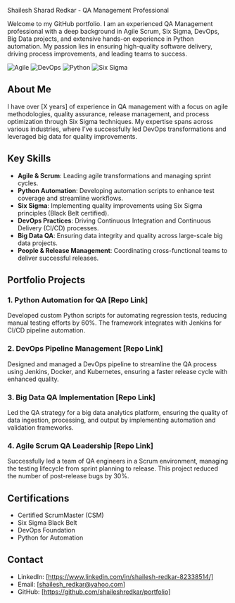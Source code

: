 Shailesh Sharad Redkar - QA Management Professional

Welcome to my GitHub portfolio. I am an experienced QA Management professional with a deep background in Agile Scrum, Six Sigma, DevOps, Big Data projects, and extensive hands-on experience in Python automation. My passion lies in ensuring high-quality software delivery, driving process improvements, and leading teams to success.

![Agile](https://img.shields.io/badge/Agile-Scrum-green)
![DevOps](https://img.shields.io/badge/DevOps-Continuous--Integration-blue)
![Python](https://img.shields.io/badge/Python-Automation-blue)
![Six Sigma](https://img.shields.io/badge/Six%20Sigma-Black%20Belt-black)


## About Me

I have over [X years] of experience in QA management with a focus on agile methodologies, quality assurance, release management, and process optimization through Six Sigma techniques. My expertise spans across various industries, where I’ve successfully led DevOps transformations and leveraged big data for quality improvements.

## Key Skills

- **Agile & Scrum**: Leading agile transformations and managing sprint cycles.
- **Python Automation**: Developing automation scripts to enhance test coverage and streamline workflows.
- **Six Sigma**: Implementing quality improvements using Six Sigma principles (Black Belt certified).
- **DevOps Practices**: Driving Continuous Integration and Continuous Delivery (CI/CD) processes.
- **Big Data QA**: Ensuring data integrity and quality across large-scale big data projects.
- **People & Release Management**: Coordinating cross-functional teams to deliver successful releases.

## Portfolio Projects

### 1. Python Automation for QA [Repo Link]
Developed custom Python scripts for automating regression tests, reducing manual testing efforts by 60%. The framework integrates with Jenkins for CI/CD pipeline automation.

### 2. DevOps Pipeline Management [Repo Link]
Designed and managed a DevOps pipeline to streamline the QA process using Jenkins, Docker, and Kubernetes, ensuring a faster release cycle with enhanced quality.

### 3. Big Data QA Implementation [Repo Link]
Led the QA strategy for a big data analytics platform, ensuring the quality of data ingestion, processing, and output by implementing automation and validation frameworks.

### 4. Agile Scrum QA Leadership [Repo Link]
Successfully led a team of QA engineers in a Scrum environment, managing the testing lifecycle from sprint planning to release. This project reduced the number of post-release bugs by 30%.


## Certifications

- Certified ScrumMaster (CSM)
- Six Sigma Black Belt
- DevOps Foundation
- Python for Automation

## Contact

- LinkedIn: [https://www.linkedin.com/in/shailesh-redkar-82338514/]
- Email: [shailesh_redkar@yahoo.com]
- GitHub: [https://github.com/shaileshredkar/portfolio]

